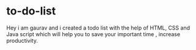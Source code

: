 # to-do-list
Hey i am gaurav and i created a todo list with the help of HTML, CSS and Java script which will help you to save your important time , increase productivity.
